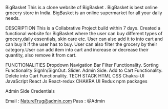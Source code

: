 
BigBasket
This is a clone website of BigBasket . BigBasket is best online grocery store in India. BigBasket is an online supermarket for all your daily needs.

DESCRIPTION
This is a Collabrative Project build within 7 days. Created a functional website for BigBasket where the user can buy different types of grocery,daily essentials, skin care etc. User can also add it to into cart and can buy it if the user has to buy. User can also filter the grocery by their category.User can add item into cart and increase or decrease their quantity, also remove it from cart.

FUNCTIONALITIES
Dropdown Navigation Bar
Filter Functionality.
Sorting Functionality
SignIn/SignOut.
Slider.
Admin Side.
Add to Cart Functionality.
Delete into Cart Functionality.
TECH STACK
HTML
CSS
Chakra-UI
JavaScript
React Js
React-redux
CHAKRA UI
Redux
npm packages


Admin Side Credentials

Email : NatureTrug@admin.com 
Pass : @Admin
